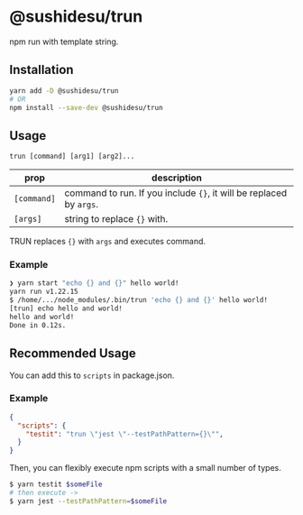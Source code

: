 # @sushidesu/trun

npm run with template string.

## Installation

```sh
yarn add -D @sushidesu/trun
# OR
npm install --save-dev @sushidesu/trun
```

## Usage

`trun [command] [arg1] [arg2]...`

| prop | description |
| --- | --- |
| `[command]` | command to run. If you include `{}`, it will be replaced by `args`. |
| `[args]` | string to replace `{}` with. |

TRUN replaces `{}` with `args` and executes command.

### Example

```sh
❯ yarn start "echo {} and {}" hello world!
yarn run v1.22.15
$ /home/.../node_modules/.bin/trun 'echo {} and {}' hello world!
[trun] echo hello and world!
hello and world!
Done in 0.12s.
```

## Recommended Usage

You can add this to `scripts` in package.json.

### Example


```json
{
  "scripts": {
    "testit": "trun \"jest \"--testPathPattern={}\"",
  }
}
```

Then, you can flexibly execute npm scripts with a small number of types.

```sh
$ yarn testit $someFile
# then execute ->
$ yarn jest --testPathPattern=$someFile
```
